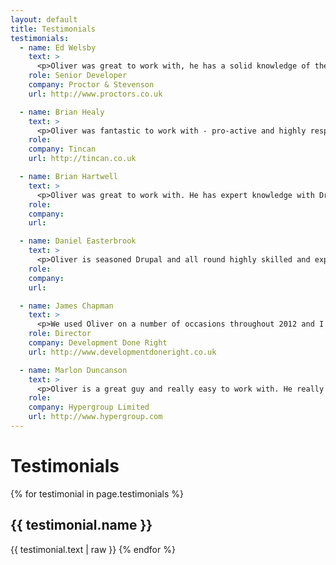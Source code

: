 ```yaml
---
layout: default
title: Testimonials
testimonials:
  - name: Ed Welsby
    text: >
      <p>Oliver was great to work with, he has a solid knowledge of the various aspects of web development and never minded helping me out with Linux commands!</p>
    role: Senior Developer
    company: Proctor & Stevenson
    url: http://www.proctors.co.uk

  - name: Brian Healy
    text: >
      <p>Oliver was fantastic to work with - pro-active and highly responsive, he worked well remotely and as part of a project team. His understanding of the project requirement(s) and ability to translate it into working code was essential and he delivered.</p>
    role:
    company: Tincan
    url: http://tincan.co.uk

  - name: Brian Hartwell
    text: >
      <p>Oliver was great to work with. He has expert knowledge with Drupal and delivered exactly what we were looking for on time. He's understanding, friendly and easy to get along with. I would enjoy working with him again in the future.</p>
    role:
    company:
    url:

  - name: Daniel Easterbrook
    text: >
      <p>Oliver is seasoned Drupal and all round highly skilled and experienced web developer. I have worked with Oliver on an important project where he was reliable, prompt and ensured strict client deadline delivery and confidentiality at all times.</p>
    role:
    company:
    url:

  - name: James Chapman
    text: >
      <p>We used Oliver on a number of occasions throughout 2012 and I have to say we've been delighted with his work. His skills working with Drupal are excellent particularly with custom module development and we wouldn't hesitate to recommend him others.</p>
    role: Director
    company: Development Done Right
    url: http://www.developmentdoneright.co.uk

  - name: Marlon Duncanson
    text: >
      <p>Oliver is a great guy and really easy to work with. He really goes the extra mile to make sure the project is done properly. I would recommend him and will not hesitate to use him again in future.</p>
    role:
    company: Hypergroup Limited
    url: http://www.hypergroup.com
---
```

# Testimonials

{% for testimonial in page.testimonials %}
  <h2>{{ testimonial.name }}</h2>
  {{ testimonial.text | raw }}
{% endfor %}

